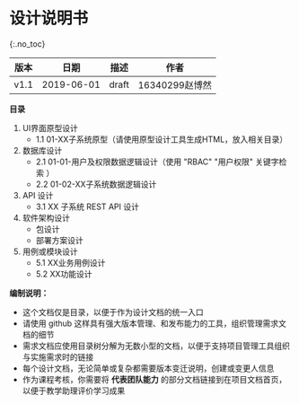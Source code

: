 # 设计说明书
{:.no_toc}

| 版本 |   日期    | 描述 |  作者   |
| :--: | :-------: | :--: | :-----: |
| v1.1 | 2019-06-01 | draft | 16340299赵博然 |

**目录**

1. UI界面原型设计
    - 1.1 01-XX子系统原型（请使用原型设计工具生成HTML，放入相关目录）
2. 数据库设计
    - 2.1 01-01-用户及权限数据逻辑设计（使用 "RBAC" "用户权限" 关键字检索 ）
    - 2.2 01-02-XX子系统数据逻辑设计
3. API 设计
    - 3.1 XX 子系统 REST API 设计
4. 软件架构设计
    - 包设计
    - 部署方案设计
5. 用例或模块设计
    - 5.1 XX业务用例设计
    - 5.2 XX功能设计

**编制说明：**

* 这个文档仅是目录，以便于作为设计文档的统一入口
* 请使用 github 这样具有强大版本管理、和发布能力的工具，组织管理需求文档的细节
* 需求文档应使用目录树分解为无数小型的文档，以便于支持项目管理工具组织与实施需求时的链接
* 每个设计文档，无论简单或复杂都需要版本变迁说明，创建或变更人信息
* 作为课程考核，你需要将 **代表团队能力** 的部分文档链接到在项目文档首页，以便于教学助理评价学习成果
